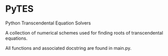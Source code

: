# PyTES
Python Transcendental Equation Solvers

A collection of numerical schemes used for finding roots of transcendental equations.

All functions and associated docstring are found in main.py.
